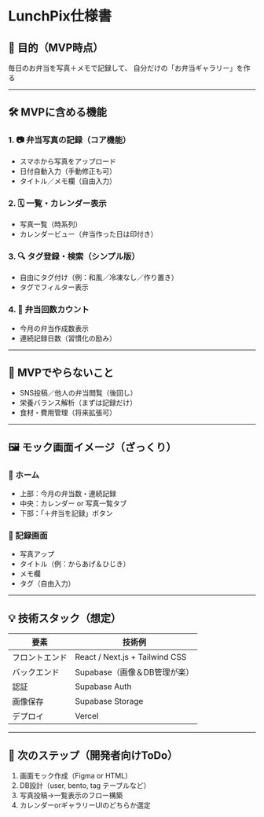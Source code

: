 # LunchPix仕様書

## 🎯 目的（MVP時点）

毎日のお弁当を写真＋メモで記録して、
自分だけの「お弁当ギャラリー」を作る

---

## 🛠 MVPに含める機能

### 1. 📷 弁当写真の記録（コア機能）

* スマホから写真をアップロード
* 日付自動入力（手動修正も可）
* タイトル／メモ欄（自由入力）

### 2. 🗓 一覧・カレンダー表示

* 写真一覧（時系列）
* カレンダービュー（弁当作った日は印付き）

### 3. 🔍 タグ登録・検索（シンプル版）

* 自由にタグ付け（例：和風／冷凍なし／作り置き）
* タグでフィルター表示

### 4. 🧮 弁当回数カウント

* 今月の弁当作成数表示
* 連続記録日数（習慣化の励み）

---

## 🧪 MVPでやらないこと

* SNS投稿／他人の弁当閲覧（後回し）
* 栄養バランス解析（まずは記録だけ）
* 食材・費用管理（将来拡張可）

---

## 🖼 モック画面イメージ（ざっくり）

### 📱 ホーム

* 上部：今月の弁当数・連続記録
* 中央：カレンダー or 写真一覧タブ
* 下部：「＋弁当を記録」ボタン

### 📱 記録画面

* 写真アップ
* タイトル（例：からあげ＆ひじき）
* メモ欄
* タグ（自由入力）

---

## 💡 技術スタック（想定）

| 要素      | 技術例                                        |
| ------- | ------------------------------------------ |
| フロントエンド | React / Next.js + Tailwind CSS             |
| バックエンド  | Supabase（画像＆DB管理が楽）                        |
| 認証      | Supabase Auth |
| 画像保存    | Supabase Storage             |
| デプロイ    | Vercel                                     |

---

## 🧃 次のステップ（開発者向けToDo）

1. 画面モック作成（Figma or HTML）
2. DB設計（user, bento, tag テーブルなど）
3. 写真投稿→一覧表示のフロー構築
4. カレンダーorギャラリーUIのどちらか選定
